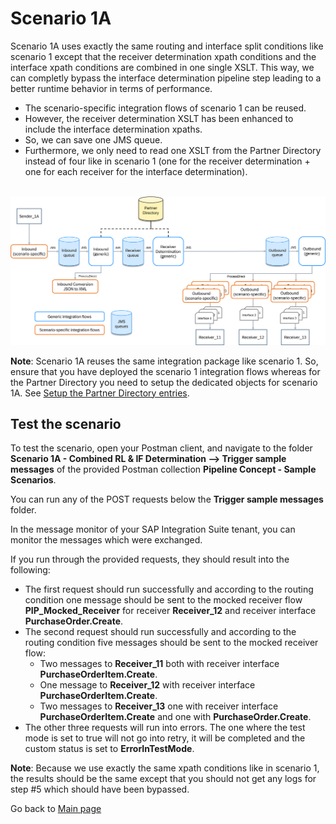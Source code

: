 # Scenario 1A

Scenario 1A uses exactly the same routing and interface split conditions like scenario 1
except that the receiver determination xpath conditions and the interface xpath conditions are combined in one single XSLT.
This way, we can completly bypass the interface determination pipeline step leading to a better runtime behavior in terms of performance.
- The scenario-specific integration flows of scenario 1 can be reused.
- However, the receiver determination XSLT has been enhanced to include the interface determination xpaths.
- So, we can save one JMS queue.
- Furthermore, we only need to read one XSLT from the Partner Directory instead of four like in scenario 1 (one for the receiver determination + one for each receiver for the interface determination).

<br>![](/images/Scenario_1A.png)

**Note**: Scenario 1A reuses the same integration package like scenario 1.
So, ensure that you have deployed the scenario 1 integration flows whereas for the Partner Directory you need to setup the dedicated objects for scenario 1A. See [Setup the Partner Directory entries](scenarioSetup/partnerDirectory).

## Test the scenario
To test the scenario, open your Postman client, and navigate to the folder **Scenario 1A - Combined RL & IF Determination --> Trigger sample messages** of the provided Postman collection **Pipeline Concept - Sample Scenarios**.

You can run any of the POST requests below the **Trigger sample messages** folder.

In the message monitor of your SAP Integration Suite tenant, you can monitor the messages which were exchanged.

If you run through the provided requests, they should result into the following:
- The first request should run successfully and according to the routing condition one message should be sent to the mocked receiver flow **PIP_Mocked_Receiver** for receiver **Receiver_12** and receiver interface **PurchaseOrder.Create**.
- The second request should run successfully and according to the routing condition five messages should be sent to the mocked receiver flow:
  - Two messages to **Receiver_11** both with receiver interface **PurchaseOrderItem.Create**.
  - One message to **Receiver_12** with receiver interface **PurchaseOrderItem.Create**.
  - Two messages to **Receiver_13** one with receiver interface **PurchaseOrderItem.Create** and one with **PurchaseOrder.Create**. 
- The other three requests will run into errors. The one where the test mode is set to true will not go into retry, it will be completed and the custom status is set to **ErrorInTestMode**.

**Note**: Because we use exactly the same xpath conditions like in scenario 1, the results should be the same except that you should not get any logs for step #5 which should have been bypassed.

Go back to [Main page](../../README.md)
